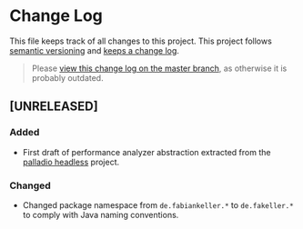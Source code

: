 # Change Log

This file keeps track of all changes to this project. This project follows [semantic versioning](http://semver.org/) and [keeps a change log](http://keepachangelog.com/).

> Please [view this change log on the master branch](https://github.com/FaKeller/performance/blob/master/CHANGELOG.md), as otherwise it is probably outdated.


## [UNRELEASED]

### Added
- First draft of performance analyzer abstraction extracted from the [palladio headless](https://github.com/SQuAT-Team/palladio-headless) project.
 
### Changed
- Changed package namespace from `de.fabiankeller.*` to `de.fakeller.*` to comply with Java naming conventions.